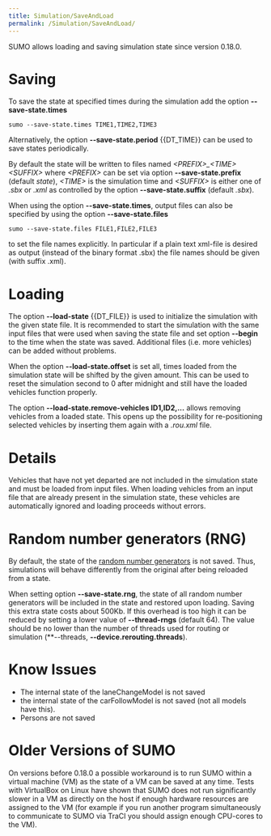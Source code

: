 ```yaml
---
title: Simulation/SaveAndLoad
permalink: /Simulation/SaveAndLoad/
---
```


SUMO allows loading and saving simulation state since version 0.18.0.

# Saving

To save the state at specified times during the simulation add the
option **--save-state.times**

```
sumo --save-state.times TIME1,TIME2,TIME3
```

Alternatively, the option **--save-state.period** {{DT_TIME}} can be used to save states periodically.

By default the state will be written to files named *<PREFIX\>_<TIME\><SUFFIX\>* where *<PREFIX\>* can be set via option **--save-state.prefix** (default *state*), *<TIME\>* is the simulation time and *<SUFFIX\>* is either one of *.sbx* or *.xml* as controlled by the option **--save-state.suffix** (default *.sbx*). 

When using the option **--save-state.times**, output files can also be specified by using the
option **--save-state.files**

```
sumo --save-state.files FILE1,FILE2,FILE3
```

to set the file names explicitly. In particular if a plain text xml-file
is desired as output (instead of the binary format .sbx) the file names
should be given (with suffix .xml).

# Loading

The option **--load-state** {{DT_FILE}} is used to initialize the simulation with the given state
file. It is recommended to start the simulation with the same input
files that were used when saving the state file and set option **--begin** to the
time when the state was saved. Additional files (i.e. more vehicles) can
be added without problems.

When the option **--load-state.offset** is set all, times loaded from the simulation state will
be shifted by the given amount. This can be used to reset the simulation
second to 0 after midnight and still have the loaded vehicles function
properly.

The option **--load-state.remove-vehicles ID1,ID2,...** allows removing vehicles from a loaded state. This opens up
the possibility for re-positioning selected vehicles by inserting them
again with a *.rou.xml* file.

# Details

Vehicles that have not yet departed are not included in the simulation
state and must be loaded from input files. When loading vehicles from an
input file that are already present in the simulation state, these
vehicles are automatically ignored and loading proceeds without errors.

# Random number generators (RNG)
By default, the state of the [random number generators](Randomness.md) is not saved. Thus,
simulations will behave differently from the original after being reloaded from a state.

When setting option **--save-state.rng**, the state of all random number generators will be included in the state and restored upon loading. Saving this extra state costs about 500Kb. If this overhead is too high it can be reduced by setting a lower value of **--thread-rngs** (default 64). The value should be no lower than the number of threads used for routing or simulation (**--threads, **--device.rerouting.threads**).

# Know Issues

- The internal state of the laneChangeModel is not saved
- the internal state of the carFollowModel is not saved (not all models have this).
- Persons are not saved

# Older Versions of SUMO

On versions before 0.18.0 a possible workaround is to run SUMO within a
virtual machine (VM) as the state of a VM can be saved at any time.
Tests with VirtualBox on Linux have shown that SUMO does not run
significantly slower in a VM as directly on the host if enough hardware
resources are assigned to the VM (for example if you run another program
simultaneously to communicate to SUMO via TraCI you should assign enough
CPU-cores to the VM).
